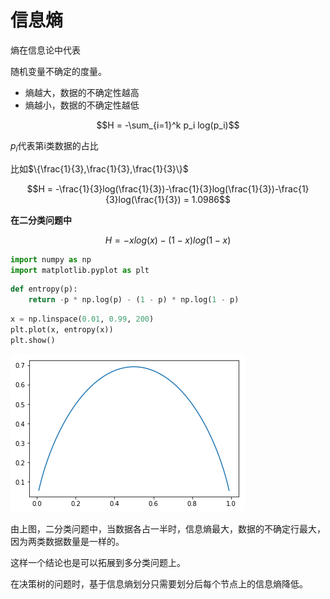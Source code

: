 
# 信息熵

熵在信息论中代表

随机变量不确定的度量。

- 熵越大，数据的不确定性越高
- 熵越小，数据的不确定性越低

$$H = -\sum_{i=1}^k p_i log(p_i)$$

$p_i$代表第i类数据的占比

比如$\{\frac{1}{3},\frac{1}{3},\frac{1}{3}\}$

$$H = -\frac{1}{3}log(\frac{1}{3})-\frac{1}{3}log(\frac{1}{3})-\frac{1}{3}log(\frac{1}{3}) = 1.0986$$

**在二分类问题中**

$$H = -xlog(x) - (1-x)log(1-x)$$

```python
import numpy as np
import matplotlib.pyplot as plt
```

```python
def entropy(p):
    return -p * np.log(p) - (1 - p) * np.log(1 - p)
```

```python
x = np.linspace(0.01, 0.99, 200)
plt.plot(x, entropy(x))
plt.show()
```

![png](..\assets\img\DecisionTree\2_output_3_0.png)

由上图，二分类问题中，当数据各占一半时，信息熵最大，数据的不确定行最大，因为两类数据数量是一样的。

这样一个结论也是可以拓展到多分类问题上。

在决策树的问题时，基于信息熵划分只需要划分后每个节点上的信息熵降低。
